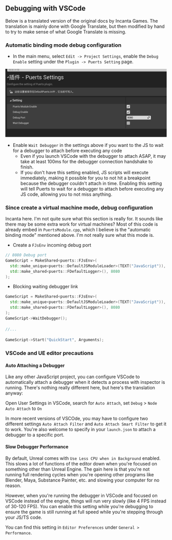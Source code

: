 ## Debugging with VSCode

Below is a translated version of the original docs by Incanta Games. The translation is mainly done with Google Translate, but then modified by hand to try to make sense of what Google Translate is missing.

### Automatic binding mode debug configuration

- In the main menu, select `Edit -> Project Settings`, enable the `Debug Enable` setting under the `Plugin -> Puerts Setting` page.

![puerts_conf](../../../doc/pic/puerts_conf.png)

- Enable `Wait Debugger` in the settings above if you want to the JS to wait for a debugger to attach before executing any code
    - Even if you launch VSCode with the debugger to attach ASAP, it may take at least 100ms for the debugger connection handshake to finish.
    - If you don't have this setting enabled, JS scripts will execute immediately, making it possible for you to not hit a breakpoint because the debugger couldn't attach in time. Enabling this setting will tell Puerts to wait for a debugger to attach before executing any JS code, allowing you to not miss anything.

### Since create a virtual machine mode, debug configuration

Incanta here. I'm not quite sure what this section is really for. It sounds like there may be some extra work for virtual machines? Most of this code is already embed in `PuertsModule.cpp`, which I believe is the "automatic binding mode" mentioned above. I'm not really sure what this mode is.

- Create a `FJsEnv` incoming debug port

``` cpp
// 8080 Debug port
GameScript = MakeShared<puerts::FJsEnv>(
  std::make_unique<puerts::DefaultJSModuleLoader>(TEXT("JavaScript")),
  std::make_shared<puerts::FDefaultLogger>(), 8080
);
```

- Blocking waiting debugger link

``` cpp
GameScript = MakeShared<puerts::FJsEnv>(
  std::make_unique<puerts::DefaultJSModuleLoader>(TEXT("JavaScript")),
  std::make_shared<puerts::FDefaultLogger>(), 8080
);
GameScript->WaitDebugger();

//...

GameScript->Start("QuickStart", Arguments);
```

### VSCode and UE editor precautions

#### Auto Attaching a Debugger

Like any other JavaScript project, you can configure VSCode to automatically attach a debugger when it detects a process with inspector is running. There's nothing really different here, but here's the translation anyway:

Open User Settings in VSCode, search for `Auto Attach`, set `Debug` > `Node Auto Attach` to `On`

In more recent versions of VSCOde, you may have to configure two different settings `Auto Attach Filter` and `Auto Attach Smart Filter` to get it to work. You're also welcome to specify in your `launch.json` to attach a debugger to a specific port.

#### Slow Debugger Performance

By default, Unreal comes with `Use Less CPU when in Background` enabled. This slows a lot of functions of the editor down when you're focused on something other than Unreal Engine. The gain here is that you're not running full rendering cycles when you're opening other programs like Blender, Maya, Substance Painter, etc. and slowing your computer for no reason.

However, when you're running the debugger in VSCode and focused on VSCode instead of the engine, things will run very slowly (like 4 FPS instead of 30-120 FPS). You can enable this setting while you're debugging to ensure the game is still running at full speed while you're stepping through your JS/TS code.

You can find this setting in `Editor Preferences` under `General > Performance`.
